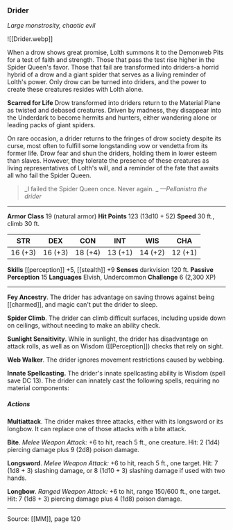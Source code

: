 ### Drider
_Large monstrosity, chaotic evil_

![[Drider.webp]]

When a drow shows great promise, Lolth summons it to the Demonweb Pits for a test of faith and strength. Those that pass the test rise higher in the Spider Queen's favor. Those that fail are transformed into driders-a horrid hybrid of a drow and a giant spider that serves as a living reminder of Lolth's power. Only drow can be turned into driders, and the power to create these creatures resides with Lolth alone.

**Scarred for Life** Drow transformed into driders return to the Material Plane as twisted and debased creatures. Driven by madness, they disappear into the Underdark to become hermits and hunters, either wandering alone or leading packs of giant spiders.

On rare occasion, a drider returns to the fringes of drow society despite its curse, most often to fulfill some longstanding vow or vendetta from its former life. Drow fear and shun the driders, holding them in lower esteem than slaves. However, they tolerate the presence of these creatures as living representatives of Lolth's will, and a reminder of the fate that awaits all who fail the Spider Queen.



> _I failed the Spider Queen once. Never again.
_
> _—Pellanistra the drider_





---

**Armor Class** 19 (natural armor)
**Hit Points** 123 (13d10 + 52)
**Speed** 30 ft., climb 30 ft.

| STR     | DEX     | CON     | INT     | WIS     | CHA     |
|---------|---------|---------|---------|---------|---------|
| 16 (+3) | 16 (+3) | 18 (+4) | 13 (+1) | 14 (+2) | 12 (+1) |

**Skills** [[perception]] +5, [[stealth]] +9
**Senses** darkvision 120 ft.
**Passive Perception** 15
**Languages** Elvish, Undercommon
**Challenge** 6 (2,300 XP)

---

**Fey Ancestry**. The drider has advantage on saving throws against being [[charmed]], and magic can't put the drider to sleep.

**Spider Climb**. The drider can climb difficult surfaces, including upside down on ceilings, without needing to make an ability check.

**Sunlight Sensitivity**. While in sunlight, the drider has disadvantage on attack rolls, as well as on Wisdom ([[Perception]]) checks that rely on sight.

**Web Walker**. The drider ignores movement restrictions caused by webbing.

**Innate Spellcasting.** The drider's innate spellcasting ability is Wisdom (spell save DC 13). The drider can innately cast the following spells, requiring no material components:

##### Actions
**Multiattack**. The drider makes three attacks, either with its longsword or its longbow. It can replace one of those attacks with a bite attack.

**Bite**. _Melee Weapon Attack:_ +6 to hit, reach 5 ft., one creature. Hit: 2 (1d4) piercing damage plus 9 (2d8) poison damage.

**Longsword**. _Melee Weapon Attack:_ +6 to hit, reach 5 ft., one target. Hit: 7 (1d8 + 3) slashing damage, or 8 (1d10 + 3) slashing damage if used with two hands.

**Longbow**. _Ranged Weapon Attack:_ +6 to hit, range 150/600 ft., one target. Hit: 7 (1d8 + 3) piercing damage plus 4 (1d8) poison damage.


---

Source: [[MM]], page 120